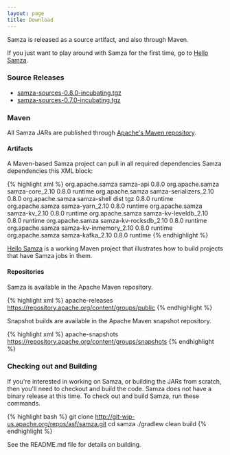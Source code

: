 ```yaml
---
layout: page
title: Download
---
```

<!--
   Licensed to the Apache Software Foundation (ASF) under one or more
   contributor license agreements.  See the NOTICE file distributed with
   this work for additional information regarding copyright ownership.
   The ASF licenses this file to You under the Apache License, Version 2.0
   (the "License"); you may not use this file except in compliance with
   the License.  You may obtain a copy of the License at

       http://www.apache.org/licenses/LICENSE-2.0

   Unless required by applicable law or agreed to in writing, software
   distributed under the License is distributed on an "AS IS" BASIS,
   WITHOUT WARRANTIES OR CONDITIONS OF ANY KIND, either express or implied.
   See the License for the specific language governing permissions and
   limitations under the License.
-->

Samza is released as a source artifact, and also through Maven.

If you just want to play around with Samza for the first time, go to [Hello Samza](/startup/hello-samza/{{site.version}}).

### Source Releases

 * [samza-sources-0.8.0-incubating.tgz](http://www.apache.org/dyn/closer.cgi/samza/0.8.0-incubating)
 * [samza-sources-0.7.0-incubating.tgz](https://archive.apache.org/dist/incubator/samza/0.7.0-incubating)

### Maven

All Samza JARs are published through [Apache's Maven repository](https://repository.apache.org/content/groups/public/org/apache/samza/).

#### Artifacts

A Maven-based Samza project can pull in all required dependencies Samza dependencies this XML block:

{% highlight xml %}
<dependency>
  <groupId>org.apache.samza</groupId>
  <artifactId>samza-api</artifactId>
  <version>0.8.0</version>
</dependency>
<dependency>
  <groupId>org.apache.samza</groupId>
  <artifactId>samza-core_2.10</artifactId>
  <version>0.8.0</version>
  <scope>runtime</scope>
</dependency>
<dependency>
  <groupId>org.apache.samza</groupId>
  <artifactId>samza-serializers_2.10</artifactId>
  <version>0.8.0</version>
</dependency>
<dependency>
  <groupId>org.apache.samza</groupId>
  <artifactId>samza-shell</artifactId>
  <classifier>dist</classifier>
  <type>tgz</type>
  <version>0.8.0</version>
  <scope>runtime</scope>
</dependency>
<dependency>
  <groupId>org.apache.samza</groupId>
  <artifactId>samza-yarn_2.10</artifactId>
  <version>0.8.0</version>
  <scope>runtime</scope>
</dependency>
<dependency>
  <groupId>org.apache.samza</groupId>
  <artifactId>samza-kv_2.10</artifactId>
  <version>0.8.0</version>
  <scope>runtime</scope>
</dependency>
<dependency>
  <groupId>org.apache.samza</groupId>
  <artifactId>samza-kv-leveldb_2.10</artifactId>
  <version>0.8.0</version>
  <scope>runtime</scope>
</dependency>
<dependency>
  <groupId>org.apache.samza</groupId>
  <artifactId>samza-kv-rocksdb_2.10</artifactId>
  <version>0.8.0</version>
  <scope>runtime</scope>
</dependency>
<dependency>
  <groupId>org.apache.samza</groupId>
  <artifactId>samza-kv-inmemory_2.10</artifactId>
  <version>0.8.0</version>
  <scope>runtime</scope>
</dependency>
<dependency>
  <groupId>org.apache.samza</groupId>
  <artifactId>samza-kafka_2.10</artifactId>
  <version>0.8.0</version>
  <scope>runtime</scope>
</dependency>
{% endhighlight %}

[Hello Samza](/startup/hello-samza/{{site.version}}) is a working Maven project that illustrates how to build projects that have Samza jobs in them.

#### Repositories

Samza is available in the Apache Maven repository.

{% highlight xml %}
<repository>
  <id>apache-releases</id>
  <url>https://repository.apache.org/content/groups/public</url>
</repository>
{% endhighlight %}

Snapshot builds are available in the Apache Maven snapshot repository.

{% highlight xml %}
<repository>
  <id>apache-snapshots</id>
  <url>https://repository.apache.org/content/groups/snapshots</url>
</repository>
{% endhighlight %}

### Checking out and Building

If you're interested in working on Samza, or building the JARs from scratch, then you'll need to checkout and build the code. Samza does not have a binary release at this time. To check out and build Samza, run these commands.

{% highlight bash %}
git clone http://git-wip-us.apache.org/repos/asf/samza.git
cd samza
./gradlew clean build
{% endhighlight %}

See the README.md file for details on building.
